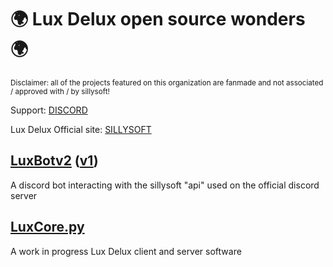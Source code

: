 # 🌍 Lux Delux open source wonders 🌍
<sub>Disclaimer: all of the projects featured on this organization are fanmade and not associated / approved with / by sillysoft!</sub>

Support: [DISCORD](https://discord.gg/MDMMmv8Ypv)

Lux Delux Official site: [SILLYSOFT](https://sillysoft.net/lux/)
## [LuxBotv2](https://github.com/LuxDlx/LuxBotv2) ([v1](https://github.com/LuxDlx/LuxBotv2))
A discord bot interacting with the sillysoft "api" used on the official discord server
## [LuxCore.py](https://github.com/LuxDlx/LuxCore.py)
A work in progress Lux Delux client and server software
